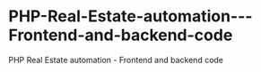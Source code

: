 # PHP-Real-Estate-automation---Frontend-and-backend-code
PHP Real Estate automation - Frontend and backend code

